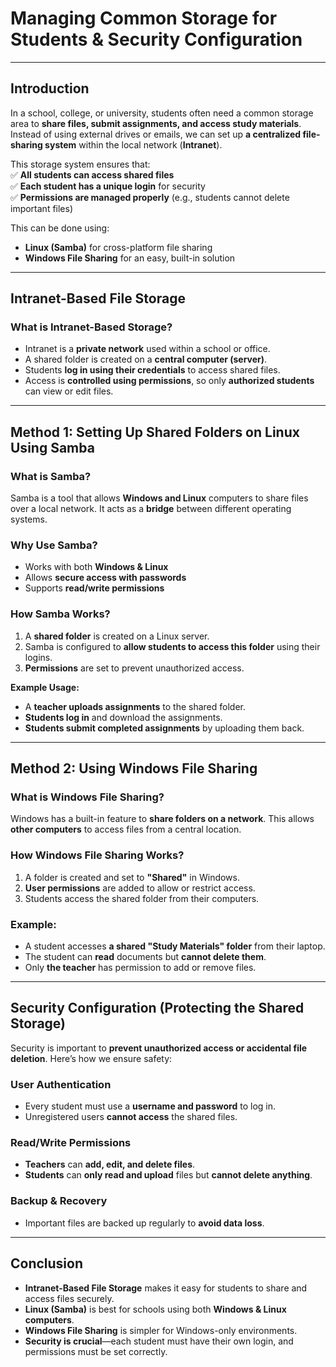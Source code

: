 # **Managing Common Storage for Students & Security Configuration**



---

## **Introduction**  
In a school, college, or university, students often need a common storage area to **share files, submit assignments, and access study materials**. Instead of using external drives or emails, we can set up **a centralized file-sharing system** within the local network (**Intranet**).  

This storage system ensures that:  
✅ **All students can access shared files**  
✅ **Each student has a unique login** for security  
✅ **Permissions are managed properly** (e.g., students cannot delete important files)  

This can be done using:  
- **Linux (Samba)** for cross-platform file sharing  
- **Windows File Sharing** for an easy, built-in solution  

---

## **Intranet-Based File Storage**  

### **What is Intranet-Based Storage?**  
- Intranet is a **private network** used within a school or office.  
- A shared folder is created on a **central computer (server)**.  
- Students **log in using their credentials** to access shared files.  
- Access is **controlled using permissions**, so only **authorized students** can view or edit files.  

---

## **Method 1: Setting Up Shared Folders on Linux Using Samba**  

### **What is Samba?**  
Samba is a tool that allows **Windows and Linux** computers to share files over a local network. It acts as a **bridge** between different operating systems.  

### **Why Use Samba?**  
- Works with both **Windows & Linux**  
- Allows **secure access with passwords**  
- Supports **read/write permissions**  

### **How Samba Works?**  
1. A **shared folder** is created on a Linux server.  
2. Samba is configured to **allow students to access this folder** using their logins.  
3. **Permissions** are set to prevent unauthorized access.  

**Example Usage:**  
- A **teacher uploads assignments** to the shared folder.  
- **Students log in** and download the assignments.  
- **Students submit completed assignments** by uploading them back.  

---

## **Method 2: Using Windows File Sharing**  

### **What is Windows File Sharing?**  
Windows has a built-in feature to **share folders on a network**. This allows **other computers** to access files from a central location.  

### **How Windows File Sharing Works?**  
1. A folder is created and set to **"Shared"** in Windows.  
2. **User permissions** are added to allow or restrict access.  
3. Students access the shared folder from their computers.  

### **Example:**  
- A student accesses **a shared "Study Materials" folder** from their laptop.  
- The student can **read** documents but **cannot delete them**.  
- Only **the teacher** has permission to add or remove files.  

---

## **Security Configuration (Protecting the Shared Storage)**  

Security is important to **prevent unauthorized access or accidental file deletion**. Here’s how we ensure safety:  

### **User Authentication**  
- Every student must use a **username and password** to log in.  
- Unregistered users **cannot access** the shared files.  

### **Read/Write Permissions**  
- **Teachers** can **add, edit, and delete files**.  
- **Students** can **only read and upload** files but **cannot delete anything**.  

### **Backup & Recovery**  
- Important files are backed up regularly to **avoid data loss**.  

---

## **Conclusion**  

- **Intranet-Based File Storage** makes it easy for students to share and access files securely.  
- **Linux (Samba)** is best for schools using both **Windows & Linux computers**.  
- **Windows File Sharing** is simpler for Windows-only environments.  
- **Security is crucial**—each student must have their own login, and permissions must be set correctly.  


